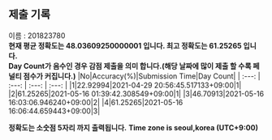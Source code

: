 


  
## 제출 기록  
이름 : 201823780  
**현재 평균 정확도는 48.03609250000001 입니다. 최고 정확도는 61.25265 입니다.**  
**Day Count가 음수인 경우 감점 제출을 의미 합니다.(해당 날짜에 많이 제출 할 수록 페널티 점수가 커집니다.)**
|No|Accuracy(%)|Submission Time|Day Count|
| :---: | :---: | :---: | :---: |
|1|22.92994|2021-04-29 20:56:45.517133+09:00|1|
|2|61.25265|2021-05-16 01:39:42.308549+09:00|1|
|3|46.70913|2021-05-16 16:03:06.946240+09:00|2|
|4|61.25265|2021-05-16 16:06:44.659443+09:00|3|


**정확도는 소숫점 5자리 까지 출력됩니다.**
**Time zone is seoul,korea (UTC+9:00)**
